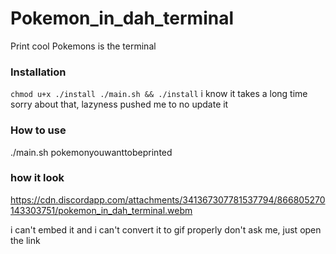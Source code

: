 # Pokemon_in_dah_terminal
Print cool Pokemons is the terminal

### Installation

```chmod u+x ./install ./main.sh && ./install```
i know it takes a long time sorry about that, lazyness pushed me to no update it

### How to use

./main.sh pokemonyouwanttobeprinted 

### how it look

https://cdn.discordapp.com/attachments/341367307781537794/866805270143303751/pokemon_in_dah_terminal.webm

i can't embed it and i can't convert it to gif properly don't ask me, just open the link
